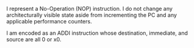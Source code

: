 I represent a No-Operation (NOP) instruction. I do not change any architecturally visible state aside from incrementing the PC  and any applicable performance counters.

I am encoded as an ADDI instruction whose destination, immediate, and source are all 0 or x0.